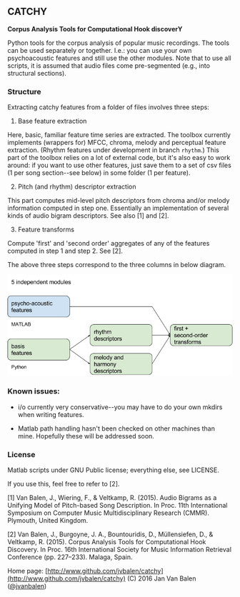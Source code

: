 ## CATCHY

**Corpus Analysis Tools for Computational Hook discoverY**

Python tools for the corpus analysis of popular music recordings. The tools can be used separately or together. I.e.: you can use your own psychoacoustic features and still use the other modules. Note that to use all scripts, it is assumed that audio files come pre-segmented (e.g., into structural sections).

### Structure

Extracting catchy features from a folder of files involves three steps:

1. Base feature extraction

Here, basic, familiar feature time series are extracted. The toolbox currently implements (wrappers for) MFCC, chroma, melody and perceptual feature extraction. (Rhythm features under development in branch `rhythm`.)
This part of the toolbox relies on a lot of external code, but it's also easy to work around: if you want to use other features, just save them to a set of csv files (1 per song section--see below) in some folder (1 per feature).

2. Pitch (and rhythm) descriptor extraction

This part computes mid-level pitch descriptors from chroma and/or melody information computed in step one. Essentially an implementation of several kinds of audio bigram descriptors. See also [1] and [2].

3. Feature transforms

Compute 'first' and 'second order' aggregates of any of the features computed in step 1 and step 2. See [2].

The above three steps correspond to the three columns in below diagram.

![Module Diagram](https://github.com/jvbalen/catchy/blob/master/catchy%20modules.png)

### Known issues:

- i/o currently very conservative--you may have to do your own mkdirs when writing features.

- Matlab path handling hasn't been checked on other machines than mine.
Hopefully these will be addressed soon.

### License

Matlab scripts under GNU Public license; everything else, see LICENSE.

If you use this, feel free to refer to [2].

[1] Van Balen, J., Wiering, F., & Veltkamp, R. (2015). Audio Bigrams as a Unifying Model of Pitch-based Song Description. In Proc. 11th International Symposium on Computer Music Multidisciplinary Research (CMMR). Plymouth, United Kingdom.

[2] Van Balen, J., Burgoyne, J. A., Bountouridis, D., Müllensiefen, D., & Veltkamp, R. (2015). Corpus Analysis Tools for Computational Hook Discovery. In Proc. 16th International Society for Music Information Retrieval Conference (pp. 227–233). Malaga, Spain.

Home page: [http://www.github.com/jvbalen/catchy](http://www.github.com/jvbalen/catchy)
(C) 2016 Jan Van Balen ([@jvanbalen](https://twitter.com/jvanbalen))